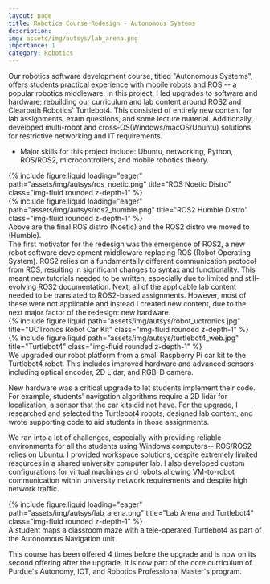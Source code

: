 ```yaml
---
layout: page
title: Robotics Course Redesign - Autonomous Systems
description:
img: assets/img/autsys/lab_arena.png
importance: 1
category: Robotics
---
```


Our robotics software development course, titled "Autonomous Systems", offers students practical experience with mobile robots and ROS -- a popular robotics middleware. In this project, I led upgrades to software and hardware; rebuilding our curriculum and lab content around ROS2 and Clearpath Robotics' Turtlebot4. This consisted of entirely new content for lab assignments, exam questions, and some lecture material. Additionally, I developed multi-robot and cross-OS(Windows/macOS/Ubuntu) solutions for restrictive networking and IT requirements.

- Major skills for this project include: Ubuntu, networking, Python, ROS/ROS2, microcontrollers, and mobile robotics theory.

<div class="row justify-content-around">
    <div class="col-sm-4 mt-3 mt-md-0">
        {% include figure.liquid loading="eager" path="assets/img/autsys/ros_noetic.png" title="ROS Noetic Distro" class="img-fluid rounded z-depth-1" %}
    </div>
    <div class="col-sm-4 mt-3 mt-md-0">
        {% include figure.liquid loading="eager" path="assets/img/autsys/ros2_humble.png" title="ROS2 Humble Distro" class="img-fluid rounded z-depth-1" %}
    </div>
</div>
<div class="caption">
Above are the final ROS distro (Noetic) and the ROS2 distro we moved to (Humble).
</div>
The first motivator for the redesign was the emergence of ROS2, a new robot software development middleware replacing ROS (Robot Operating System). ROS2 relies on a fundamentally different communication protocol from ROS, resulting in significant changes to syntax and functionality. This meant new tutorials needed to be written, especially due to limited and still-evolving ROS2 documentation. Next, all of the applicable lab content needed to be translated to ROS2-based assignments. However, most of these were not applicable and instead I created new content, due to the next major factor of the redesign: new hardware.

<div class="row justify-content-sm-center">
    <div class="col-sm-4 mt-3 mt-md-0">
        {% include figure.liquid path="assets/img/autsys/robot_uctronics.jpg" title="UCTronics Robot Car Kit" class="img-fluid rounded z-depth-1" %}
    </div>
    <div class="col-sm-4 mt-3 mt-md-0">
        {% include figure.liquid path="assets/img/autsys/turtlebot4_web.jpg" title="Turtlebot4" class="img-fluid rounded z-depth-1" %}
    </div>
</div>
<div class="caption">
    We upgraded our robot platform from a small Raspberry Pi car kit to the Turtlebot4 robot. This includes improved hardware and advanced sensors including optical encoder, 2D Lidar, and RGB-D camera.
</div>

New hardware was a critical upgrade to let students implement their code. For example, students' navigation algorithms require a 2D lidar for localization, a sensor that the car kits did not have. For the upgrade, I researched and selected the Turtlebot4 robots, designed lab content, and wrote supporting code to aid students in those assignments.

We ran into a lot of challenges, especially with providing reliable environments for all the students using Windows computers-- ROS/ROS2 relies on Ubuntu. I provided workspace solutions, despite extremely limited resources in a shared university computer lab. I also developed custom configurations for virtual machines and robots allowing VM-to-robot communication within university network requirements and despite high network traffic.

<div class="row">
    <div class="col-sm mt-3 mt-md-0">
        {% include figure.liquid loading="eager" path="assets/img/autsys/lab_arena.png" title="Lab Arena and Turtlebot4" class="img-fluid rounded z-depth-1" %}
    </div>
<div class="caption">
    A student maps a classroom maze with a tele-operated Turtlebot4 as part of the Autonomous Navigation unit.
</div>

This course has been offered 4 times before the upgrade and is now on its second offering after the upgrade. It is now part of the core curriculum of Purdue's Autonomy, IOT, and Robotics Professional Master's program.
